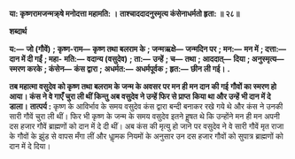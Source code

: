 **या: कृष्णरामजन्मक्र्षे मनोदत्ता महामति: ।** **ताश्चाददादनुस्मृत्य कंसेनाधर्मतो हृता: ॥ २८॥** 

**शब्दार्थ** 

**य:—** **जो (गौवें)** **; कृष्ण-राम—** **कृष्ण तथा बलराम के** **; जन्मऋक्षे—** **जन्मदिन पर** **; मन:—** **मन में** **; दत्ता:—** **दान में दी गईं** **; महा-** **मति:—** **वदान्य (वसुदेव)** **; ता:—** **उन्हें** **; च—** **तथा** **; आददात्—** **दिया** **; अनुस्मृत्य—** **स्मरण करके** **; कंसेन—** **कंस द्वारा** **;** **अधर्मत:—** **अधर्मपूर्वक** **; हृत:—** **छीन ली गई।** **.** 

**तब महात्मा वसुदेव को कृष्ण तथा बलराम के जन्म के अवसर पर मन ही मन दान की गई** **गौवों का स्मरण हो आया। कंस ने वे गाएँ चुरा ली थीं किन्तु अब वसुदेव ने उन्हें फिर से प्राप्त** **किया था और उन्हें भी दान में दे डाला।** **तात्पर्य :** कृष्ण के आविर्भाव के समय वसुदेव कंस द्वारा बन्दी बनाकर रखे गये थे और कंस ने उनकी सारी गौवें चुरा ली थीं। फिर भी कृष्ण के जन्म के समय वसुदेव इतने हॢषत थे कि उन्होंने मन ही मन अपनी दस हजार गौवें ब्राह्मणों को दान में दे दी थीं। अब कंस की मृत्यु हो जाने पर वसुदेव ने वे सारी गौवें मृत राजा के गौवों के झुंड से वापस मँगा लीं और धाॢमक नियमों के अनुसार उन दस हजार गौवों को सुपात्र ब्राह्मणों को दान में दे दिया।  